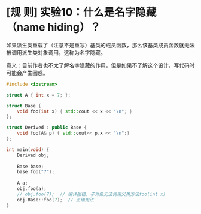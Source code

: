 # [规 则] 实验10：什么是名字隐藏（name hiding）？

如果派生类重载了（注意不是重写）基类的成员函数，那么该基类成员函数就无法被调用派生类对象调用，这称为名字隐藏。

意义：目前作者也不太了解名字隐藏的作用，但是如果不了解这个设计，写代码时可能会产生困惑。

```cpp
#include <iostream>

struct A { int x = 7; };

struct Base {
    void foo(int x) { std::cout << x << "\n"; }
};

struct Derived : public Base { 
    void foo(A& p) { std::cout<< p.x << "\n";}
};

int main(void) {
    Derived obj;
    
    Base base;
    base.foo("7");
    
    A a;
    obj.foo(a);
    // obj.foo(7);  // 编译报错，子对象无法调用父类方法foo(int x)
    obj.Base::foo(7);  // 正确用法
}
```